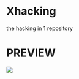 # Xhacking
the hacking in 1 repository

# PREVIEW

<img src="https://media.discordapp.net/attachments/650066826243604493/1040903288704466995/image.png">
